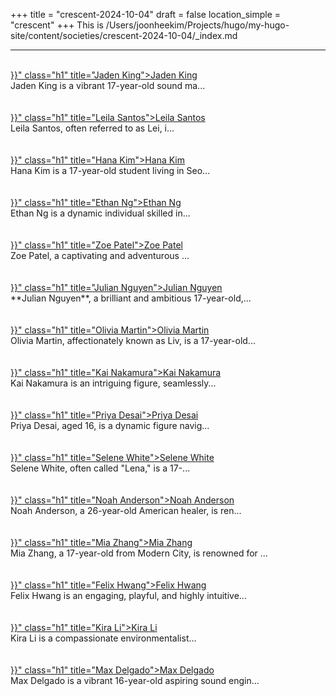 +++
title = "crescent-2024-10-04"
draft = false
location_simple = "crescent"
+++
This is /Users/joonheekim/Projects/hugo/my-hugo-site/content/societies/crescent-2024-10-04/_index.md
<br>
<hr>
<br>
<a href="{{< ref "/persons/480c0062-18d3-44b7-bc8a-cd994751563c" >}}" class="h1" title="Jaden King">Jaden King</a>
<div class="plain">Jaden King is a vibrant 17-year-old sound ma...</div><br>
<br>
<a href="{{< ref "/persons/99f8b333-78de-48a5-96f4-5a4d5a58eb86" >}}" class="h1" title="Leila Santos">Leila Santos</a>
<div class="plain">Leila Santos, often referred to as Lei, i...</div><br>
<br>
<a href="{{< ref "/persons/e0a8ef37-d926-4170-9554-6b8f5619a1b8" >}}" class="h1" title="Hana Kim">Hana Kim</a>
<div class="plain">Hana Kim is a 17-year-old student living in Seo...</div><br>
<br>
<a href="{{< ref "/persons/feee9e81-54d0-416d-8bbb-754783be623b" >}}" class="h1" title="Ethan Ng">Ethan Ng</a>
<div class="plain">Ethan Ng is a dynamic individual skilled in...</div><br>
<br>
<a href="{{< ref "/persons/2956e4dd-4117-4d9a-9794-5fe37c279dc9" >}}" class="h1" title="Zoe Patel">Zoe Patel</a>
<div class="plain">Zoe Patel, a captivating and adventurous ...</div><br>
<br>
<a href="{{< ref "/persons/c2807a41-2980-42be-b0e6-0d3e06d7ba92" >}}" class="h1" title="Julian Nguyen">Julian Nguyen</a>
<div class="plain">**Julian Nguyen**, a brilliant and ambitious 17-year-old,...</div><br>
<br>
<a href="{{< ref "/persons/7088ec8d-7377-473e-be5d-59c09ad8808a" >}}" class="h1" title="Olivia Martin">Olivia Martin</a>
<div class="plain">Olivia Martin, affectionately known as Liv, is a 17-year-old...</div><br>
<br>
<a href="{{< ref "/persons/0f5e2dd4-464c-4ec9-986a-94a232ab8df8" >}}" class="h1" title="Kai Nakamura">Kai Nakamura</a>
<div class="plain">Kai Nakamura is an intriguing figure, seamlessly...</div><br>
<br>
<a href="{{< ref "/persons/8fac4b65-9463-4c23-9f56-084580461449" >}}" class="h1" title="Priya Desai">Priya Desai</a>
<div class="plain">Priya Desai, aged 16, is a dynamic figure navig...</div><br>
<br>
<a href="{{< ref "/persons/c0bbd219-82d8-4a35-a2dc-d28053aa5163" >}}" class="h1" title="Selene White">Selene White</a>
<div class="plain">Selene White, often called "Lena," is a 17-...</div><br>
<br>
<a href="{{< ref "/persons/9fd19710-ee85-48ea-ac9f-daeb445b0e11" >}}" class="h1" title="Noah Anderson">Noah Anderson</a>
<div class="plain">Noah Anderson, a 26-year-old American healer, is ren...</div><br>
<br>
<a href="{{< ref "/persons/110d14e5-ac87-4e3d-9d40-b0280c33e892" >}}" class="h1" title="Mia Zhang">Mia Zhang</a>
<div class="plain">Mia Zhang, a 17-year-old from Modern City, is renowned for ...</div><br>
<br>
<a href="{{< ref "/persons/651f3695-509f-416d-b32a-e2e364e9fcce" >}}" class="h1" title="Felix Hwang">Felix Hwang</a>
<div class="plain">Felix Hwang is an engaging, playful, and highly intuitive...</div><br>
<br>
<a href="{{< ref "/persons/3cd57ef0-9d54-4d32-95ef-fde9b8dd80fd" >}}" class="h1" title="Kira Li">Kira Li</a>
<div class="plain">Kira Li is a compassionate environmentalist...</div><br>
<br>
<a href="{{< ref "/persons/1a6161b5-dd75-45a8-b7c5-ec728fd0934b" >}}" class="h1" title="Max Delgado">Max Delgado</a>
<div class="plain">Max Delgado is a vibrant 16-year-old aspiring sound engin...</div><br>
<br>
